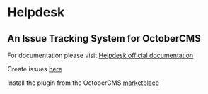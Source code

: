 # Helpdesk

## An Issue Tracking System for OctoberCMS

For documentation please visit [Helpdesk official documentation](https://oc-helpdesk.fytinnovations.com)

Create issues [here](https://github.com/fytinnovations/oc-helpdesk/issues)

Install the plugin from the OctoberCMS [marketplace](https://octobercms.com/plugin/fytinnovations-helpdesk)

